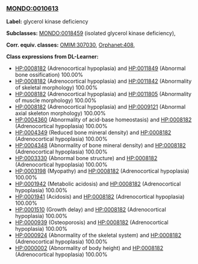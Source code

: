 
### [MONDO:0010613](http://purl.obolibrary.org/obo/MONDO_0010613)
**Label:** glycerol kinase deficiency

**Subclasses:** [MONDO:0018459](http://purl.obolibrary.org/obo/MONDO_0018459) (isolated glycerol kinase deficiency), 

**Corr. equiv. classes:** [OMIM:307030](http://purl.obolibrary.org/obo/OMIM_307030), [Orphanet:408](http://www.orpha.net/ORDO/Orphanet_408), 

**Class expressions from DL-Learner:**

- [HP:0008182](http://purl.obolibrary.org/obo/HP_0008182) (Adrenocortical hypoplasia) and [HP:0011849](http://purl.obolibrary.org/obo/HP_0011849) (Abnormal bone ossification) 100.00%
- [HP:0008182](http://purl.obolibrary.org/obo/HP_0008182) (Adrenocortical hypoplasia) and [HP:0011842](http://purl.obolibrary.org/obo/HP_0011842) (Abnormality of skeletal morphology) 100.00%
- [HP:0008182](http://purl.obolibrary.org/obo/HP_0008182) (Adrenocortical hypoplasia) and [HP:0011805](http://purl.obolibrary.org/obo/HP_0011805) (Abnormality of muscle morphology) 100.00%
- [HP:0008182](http://purl.obolibrary.org/obo/HP_0008182) (Adrenocortical hypoplasia) and [HP:0009121](http://purl.obolibrary.org/obo/HP_0009121) (Abnormal axial skeleton morphology) 100.00%
- [HP:0004360](http://purl.obolibrary.org/obo/HP_0004360) (Abnormality of acid-base homeostasis) and [HP:0008182](http://purl.obolibrary.org/obo/HP_0008182) (Adrenocortical hypoplasia) 100.00%
- [HP:0004349](http://purl.obolibrary.org/obo/HP_0004349) (Reduced bone mineral density) and [HP:0008182](http://purl.obolibrary.org/obo/HP_0008182) (Adrenocortical hypoplasia) 100.00%
- [HP:0004348](http://purl.obolibrary.org/obo/HP_0004348) (Abnormality of bone mineral density) and [HP:0008182](http://purl.obolibrary.org/obo/HP_0008182) (Adrenocortical hypoplasia) 100.00%
- [HP:0003330](http://purl.obolibrary.org/obo/HP_0003330) (Abnormal bone structure) and [HP:0008182](http://purl.obolibrary.org/obo/HP_0008182) (Adrenocortical hypoplasia) 100.00%
- [HP:0003198](http://purl.obolibrary.org/obo/HP_0003198) (Myopathy) and [HP:0008182](http://purl.obolibrary.org/obo/HP_0008182) (Adrenocortical hypoplasia) 100.00%
- [HP:0001942](http://purl.obolibrary.org/obo/HP_0001942) (Metabolic acidosis) and [HP:0008182](http://purl.obolibrary.org/obo/HP_0008182) (Adrenocortical hypoplasia) 100.00%
- [HP:0001941](http://purl.obolibrary.org/obo/HP_0001941) (Acidosis) and [HP:0008182](http://purl.obolibrary.org/obo/HP_0008182) (Adrenocortical hypoplasia) 100.00%
- [HP:0001510](http://purl.obolibrary.org/obo/HP_0001510) (Growth delay) and [HP:0008182](http://purl.obolibrary.org/obo/HP_0008182) (Adrenocortical hypoplasia) 100.00%
- [HP:0000939](http://purl.obolibrary.org/obo/HP_0000939) (Osteoporosis) and [HP:0008182](http://purl.obolibrary.org/obo/HP_0008182) (Adrenocortical hypoplasia) 100.00%
- [HP:0000924](http://purl.obolibrary.org/obo/HP_0000924) (Abnormality of the skeletal system) and [HP:0008182](http://purl.obolibrary.org/obo/HP_0008182) (Adrenocortical hypoplasia) 100.00%
- [HP:0000002](http://purl.obolibrary.org/obo/HP_0000002) (Abnormality of body height) and [HP:0008182](http://purl.obolibrary.org/obo/HP_0008182) (Adrenocortical hypoplasia) 100.00%


